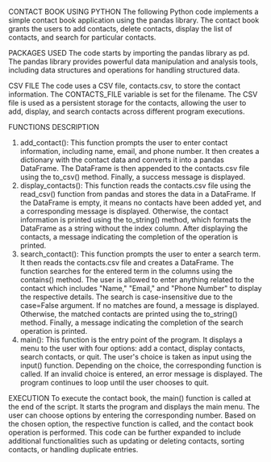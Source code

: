 CONTACT BOOK USING PYTHON
The following Python code implements a simple contact book application using the pandas library. The contact book grants the users to add contacts, delete contacts, display the list of contacts, and search for particular contacts.

PACKAGES USED
The code starts by importing the pandas library as pd. The pandas library provides powerful data manipulation and analysis tools, including data structures and operations for handling structured data.

CSV FILE
The code uses a CSV file, contacts.csv, to store the contact information. The CONTACTS_FILE variable is set for the filename. The CSV file is used as a persistent storage for the contacts, allowing the user to add, display, and search contacts across different program executions.

FUNCTIONS DESCRIPTION
1. add_contact(): This function prompts the user to enter contact information, including name, email, and phone number. It then creates a dictionary with the contact data and converts it into a pandas DataFrame. The DataFrame is then appended to the contacts.csv file using the to_csv() method. Finally, a success message is displayed.
2. display_contacts(): This function reads the contacts.csv file using the read_csv() function from pandas and stores the data in a DataFrame. If the DataFrame is empty, it means no contacts have been added yet, and a corresponding message is displayed. Otherwise, the contact information is printed using the to_string() method, which formats the DataFrame as a string without the index column. After displaying the contacts, a message indicating the completion of the operation is printed.
3. search_contact(): This function prompts the user to enter a search term. It then reads the contacts.csv file and creates a DataFrame. The function searches for the entered term in the columns using the contains() method. The user is allowed to enter anything related to the contact which includes "Name," "Email," and "Phone Number" to display the respective details. The search is case-insensitive due to the case=False argument. If no matches are found, a message is displayed. Otherwise, the matched contacts are printed using the to_string() method. Finally, a message indicating the completion of the search operation is printed.
4. main(): This function is the entry point of the program. It displays a menu to the user with four options: add a contact, display contacts, search contacts, or quit. The user's choice is taken as input using the input() function. Depending on the choice, the corresponding function is called. If an invalid choice is entered, an error message is displayed. The program continues to loop until the user chooses to quit.

EXECUTION
To execute the contact book, the main() function is called at the end of the script. It starts the program and displays the main menu. The user can choose options by entering the corresponding number. Based on the chosen option, the respective function is called, and the contact book operation is performed.
This code can be further expanded to include additional functionalities such as updating or deleting contacts, sorting contacts, or handling duplicate entries.

